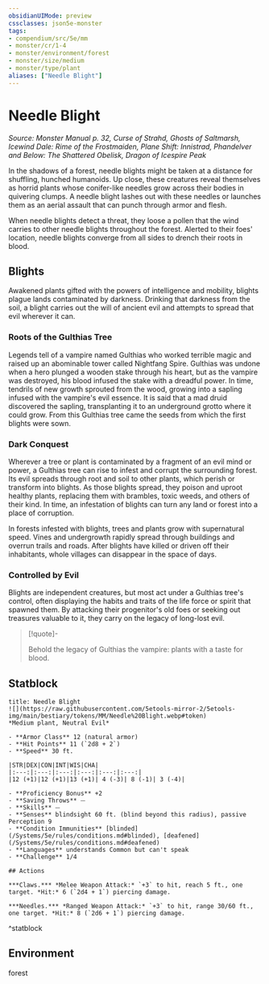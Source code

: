 ```yaml
---
obsidianUIMode: preview
cssclasses: json5e-monster
tags:
- compendium/src/5e/mm
- monster/cr/1-4
- monster/environment/forest
- monster/size/medium
- monster/type/plant
aliases: ["Needle Blight"]
---
```

# Needle Blight
*Source: Monster Manual p. 32, Curse of Strahd, Ghosts of Saltmarsh, Icewind Dale: Rime of the Frostmaiden, Plane Shift: Innistrad, Phandelver and Below: The Shattered Obelisk, Dragon of Icespire Peak*  

In the shadows of a forest, needle blights might be taken at a distance for shuffling, hunched humanoids. Up close, these creatures reveal themselves as horrid plants whose conifer-like needles grow across their bodies in quivering clumps. A needle blight lashes out with these needles or launches them as an aerial assault that can punch through armor and flesh.

When needle blights detect a threat, they loose a pollen that the wind carries to other needle blights throughout the forest. Alerted to their foes' location, needle blights converge from all sides to drench their roots in blood.

## Blights

Awakened plants gifted with the powers of intelligence and mobility, blights plague lands contaminated by darkness. Drinking that darkness from the soil, a blight carries out the will of ancient evil and attempts to spread that evil wherever it can.

### Roots of the Gulthias Tree

Legends tell of a vampire named Gulthias who worked terrible magic and raised up an abominable tower called Nightfang Spire. Gulthias was undone when a hero plunged a wooden stake through his heart, but as the vampire was destroyed, his blood infused the stake with a dreadful power. In time, tendrils of new growth sprouted from the wood, growing into a sapling infused with the vampire's evil essence. It is said that a mad druid discovered the sapling, transplanting it to an underground grotto where it could grow. From this Gulthias tree came the seeds from which the first blights were sown.

### Dark Conquest

Wherever a tree or plant is contaminated by a fragment of an evil mind or power, a Gulthias tree can rise to infest and corrupt the surrounding forest. Its evil spreads through root and soil to other plants, which perish or transform into blights. As those blights spread, they poison and uproot healthy plants, replacing them with brambles, toxic weeds, and others of their kind. In time, an infestation of blights can turn any land or forest into a place of corruption.

In forests infested with blights, trees and plants grow with supernatural speed. Vines and undergrowth rapidly spread through buildings and overrun trails and roads. After blights have killed or driven off their inhabitants, whole villages can disappear in the space of days.

### Controlled by Evil

Blights are independent creatures, but most act under a Gulthias tree's control, often displaying the habits and traits of the life force or spirit that spawned them. By attacking their progenitor's old foes or seeking out treasures valuable to it, they carry on the legacy of long-lost evil.

> [!quote]-  
> 
> Behold the legacy of Gulthias the vampire: plants with a taste for blood.


## Statblock

```ad-statblock
title: Needle Blight
![](https://raw.githubusercontent.com/5etools-mirror-2/5etools-img/main/bestiary/tokens/MM/Needle%20Blight.webp#token)
*Medium plant, Neutral Evil*

- **Armor Class** 12 (natural armor)
- **Hit Points** 11 (`2d8 + 2`)
- **Speed** 30 ft.

|STR|DEX|CON|INT|WIS|CHA|
|:---:|:---:|:---:|:---:|:---:|:---:|
|12 (+1)|12 (+1)|13 (+1)| 4 (-3)| 8 (-1)| 3 (-4)|

- **Proficiency Bonus** +2
- **Saving Throws** ⏤
- **Skills** ⏤
- **Senses** blindsight 60 ft. (blind beyond this radius), passive Perception 9
- **Condition Immunities** [blinded](/Systems/5e/rules/conditions.md#blinded), [deafened](/Systems/5e/rules/conditions.md#deafened)
- **Languages** understands Common but can't speak
- **Challenge** 1/4

## Actions

***Claws.*** *Melee Weapon Attack:* `+3` to hit, reach 5 ft., one target. *Hit:* 6 (`2d4 + 1`) piercing damage.

***Needles.*** *Ranged Weapon Attack:* `+3` to hit, range 30/60 ft., one target. *Hit:* 8 (`2d6 + 1`) piercing damage.
```
^statblock

## Environment

forest